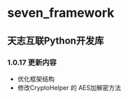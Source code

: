 

<!--
 * @Author: ChenXiaolei
 * @Date: 2020-04-22 17:57:36
 * @LastEditTime: 2020-04-28 09:55:14
 * @LastEditors: ChenXiaolei
 * @Description: 
 -->
# seven_framework

## 天志互联Python开发库

### 1.0.17 更新内容
* 优化框架结构
* 修改CryptoHelper 的 AES加解密方法